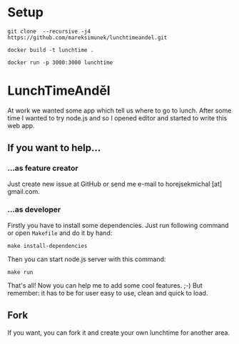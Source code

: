 # Setup
`git clone  --recursive -j4 https://github.com/mareksimunek/lunchtimeandel.git`

`docker build -t lunchtime .`

`docker run -p 3000:3000 lunchtime`

# LunchTimeAnděl

At work we wanted some app which tell us where to go to lunch. After some time I wanted to try node.js and so I opened editor and started to write this web app.

## If you want to help…

### …as feature creator

Just create new issue at GitHub or send me e-mail to horejsekmichal [at] gmail.com.

### …as developer

Firstly you have to install some dependencies. Just run following command or open `Makefile` and do it by hand:

    make install-dependencies

Then you can start node.js server with this command:

    make run

That's all! Now you can help me to add some cool features. ;-) But remember: it has to be for user easy to use, clean and quick to load.

## Fork

If you want, you can fork it and create your own lunchtime for another area.
